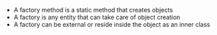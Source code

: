 - A factory method is a static method that creates objects
- A factory is any entity that can take care of object creation
- A factory can be external or reside inside the object as an inner class

